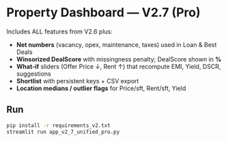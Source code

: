 
# Property Dashboard — V2.7 (Pro)

Includes ALL features from V2.6 plus:
- **Net numbers** (vacancy, opex, maintenance, taxes) used in Loan & Best Deals
- **Winsorized DealScore** with missingness penalty; DealScore shown in **%**
- **What‑if** sliders (Offer Price ↓, Rent ↑) that recompute EMI, Yield, DSCR, suggestions
- **Shortlist** with persistent keys + CSV export
- **Location medians / outlier flags** for Price/sft, Rent/sft, Yield

## Run
```bash
pip install -r requirements_v2.txt
streamlit run app_v2_7_unified_pro.py
```

